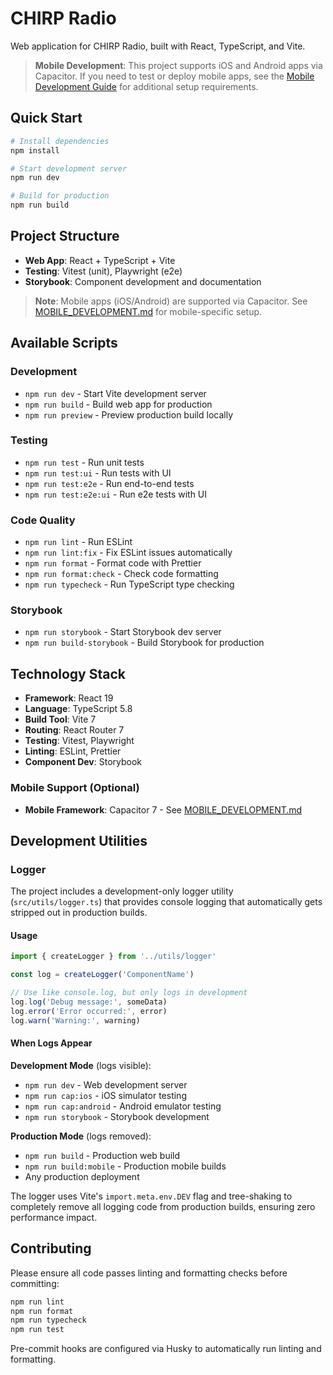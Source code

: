 # CHIRP Radio

Web application for CHIRP Radio, built with React, TypeScript, and Vite.

> **Mobile Development**: This project supports iOS and Android apps via Capacitor. If you need to test or deploy mobile apps, see the [Mobile Development Guide](./MOBILE_DEVELOPMENT.md) for additional setup requirements.

## Quick Start

```bash
# Install dependencies
npm install

# Start development server
npm run dev

# Build for production
npm run build
```

## Project Structure

- **Web App**: React + TypeScript + Vite
- **Testing**: Vitest (unit), Playwright (e2e)
- **Storybook**: Component development and documentation

> **Note**: Mobile apps (iOS/Android) are supported via Capacitor. See [MOBILE_DEVELOPMENT.md](./MOBILE_DEVELOPMENT.md) for mobile-specific setup.

## Available Scripts

### Development

- `npm run dev` - Start Vite development server
- `npm run build` - Build web app for production
- `npm run preview` - Preview production build locally

### Testing

- `npm run test` - Run unit tests
- `npm run test:ui` - Run tests with UI
- `npm run test:e2e` - Run end-to-end tests
- `npm run test:e2e:ui` - Run e2e tests with UI

### Code Quality

- `npm run lint` - Run ESLint
- `npm run lint:fix` - Fix ESLint issues automatically
- `npm run format` - Format code with Prettier
- `npm run format:check` - Check code formatting
- `npm run typecheck` - Run TypeScript type checking

### Storybook

- `npm run storybook` - Start Storybook dev server
- `npm run build-storybook` - Build Storybook for production

## Technology Stack

- **Framework**: React 19
- **Language**: TypeScript 5.8
- **Build Tool**: Vite 7
- **Routing**: React Router 7
- **Testing**: Vitest, Playwright
- **Linting**: ESLint, Prettier
- **Component Dev**: Storybook

### Mobile Support (Optional)

- **Mobile Framework**: Capacitor 7 - See [MOBILE_DEVELOPMENT.md](./MOBILE_DEVELOPMENT.md)

## Development Utilities

### Logger

The project includes a development-only logger utility (`src/utils/logger.ts`) that provides console logging that automatically gets stripped out in production builds.

#### Usage

```typescript
import { createLogger } from '../utils/logger'

const log = createLogger('ComponentName')

// Use like console.log, but only logs in development
log.log('Debug message:', someData)
log.error('Error occurred:', error)
log.warn('Warning:', warning)
```

#### When Logs Appear

**Development Mode** (logs visible):

- `npm run dev` - Web development server
- `npm run cap:ios` - iOS simulator testing
- `npm run cap:android` - Android emulator testing
- `npm run storybook` - Storybook development

**Production Mode** (logs removed):

- `npm run build` - Production web build
- `npm run build:mobile` - Production mobile builds
- Any production deployment

The logger uses Vite's `import.meta.env.DEV` flag and tree-shaking to completely remove all logging code from production builds, ensuring zero performance impact.

## Contributing

Please ensure all code passes linting and formatting checks before committing:

```bash
npm run lint
npm run format
npm run typecheck
npm run test
```

Pre-commit hooks are configured via Husky to automatically run linting and formatting.
